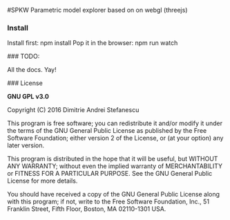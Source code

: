 #SPKW
Parametric model explorer based on on webgl (threejs)

### Install

Install first: npm install 
Pop it in the browser: npm run watch

### TODO:

All the docs. Yay! 

### License

**GNU GPL v3.0**

Copyright (C) 2016 Dimitrie Andrei Stefanescu

This program is free software; you can redistribute it and/or modify
it under the terms of the GNU General Public License as published by
the Free Software Foundation; either version 2 of the License, or
(at your option) any later version.

This program is distributed in the hope that it will be useful,
but WITHOUT ANY WARRANTY; without even the implied warranty of
MERCHANTABILITY or FITNESS FOR A PARTICULAR PURPOSE.  See the
GNU General Public License for more details.

You should have received a copy of the GNU General Public License along
with this program; if not, write to the Free Software Foundation, Inc.,
51 Franklin Street, Fifth Floor, Boston, MA 02110-1301 USA.